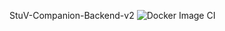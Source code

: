 StuV-Companion-Backend-v2
![Docker Image CI](https://github.com/stuv-mosbach/StuV-Companion-Backend-v2/workflows/Docker%20Image%20CI/badge.svg)
